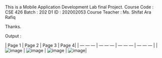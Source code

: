 This is a Mobile Application Development Lab final Project.
Course Code : CSE 426
Batch : 202 D1
ID : 202002053
Course Teacher : Ms. Shifat Ara Rafiq

Thanks.

Output : 

| Page 1 | Page 2 | Page 3 | Page 4|
| — — — | — — — | — — — | — — — |
| ![image](https://github.com/SubratoBcodez/subrato_202002053/assets/122168347/85c28cdb-01e9-41fe-aca5-2722a8f7a8e3) | ![image](https://github.com/SubratoBcodez/subrato_202002053/assets/122168347/64adfe19-6777-4449-93b9-fa6a63b9845b) | 
![image](https://github.com/SubratoBcodez/subrato_202002053/assets/122168347/eb60ffed-5e63-4861-9ebc-067a9955ddb7) | ![image](https://github.com/SubratoBcodez/subrato_202002053/assets/122168347/4a9e1c42-a88c-44af-922d-38bd627b254f)|










